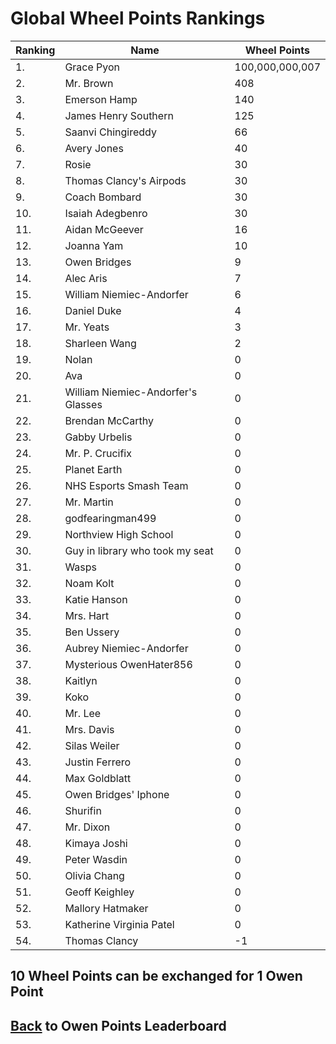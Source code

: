 # Global Wheel Points Rankings

|Ranking|Name|Wheel Points|
| ----------- | ----------- | ----------- |
|1.|Grace Pyon|100,000,000,007|
|2.|Mr. Brown|408|
|3.|Emerson Hamp|140|
|4.|James Henry Southern|125|
|5.|Saanvi Chingireddy|66|
|6.|Avery Jones|40|
|7.|Rosie|30|
|8.|Thomas Clancy's Airpods|30|
|9.|Coach Bombard|30|
|10.|Isaiah Adegbenro|30|
|11.|Aidan McGeever|16|
|12.|Joanna Yam|10|
|13.|Owen Bridges|9|
|14.|Alec Aris|7|
|15.|William Niemiec-Andorfer|6|
|16.|Daniel Duke|4|
|17.|Mr. Yeats|3|
|18.|Sharleen Wang|2|
|19.|Nolan|0|
|20.|Ava|0|
|21.|William Niemiec-Andorfer's Glasses|0|
|22.|Brendan McCarthy|0|
|23.|Gabby Urbelis|0|
|24.|Mr. P. Crucifix|0|
|25.|Planet Earth|0|
|26.|NHS Esports Smash Team|0|
|27.|Mr. Martin|0|
|28.|godfearingman499|0|
|29.|Northview High School|0|
|30.|Guy in library who took my seat|0|
|31.|Wasps|0|
|32.|Noam Kolt|0|
|33.|Katie Hanson|0|
|34.|Mrs. Hart|0|
|35.|Ben Ussery|0|
|36.|Aubrey Niemiec-Andorfer|0|
|37.|Mysterious OwenHater856|0|
|38.|Kaitlyn|0|
|39.|Koko|0|
|40.|Mr. Lee|0|
|41.|Mrs. Davis|0|
|42.|Silas Weiler|0|
|43.|Justin Ferrero|0|
|44.|Max Goldblatt|0|
|45.|Owen Bridges' Iphone|0|
|46.|Shurifin|0|
|47.|Mr. Dixon|0|
|48.|Kimaya Joshi|0|
|49.|Peter Wasdin|0|
|50.|Olivia Chang|0|
|51.|Geoff Keighley|0|
|52.|Mallory Hatmaker|0|
|53.|Katherine Virginia Patel|0|
|54.|Thomas Clancy|-1|

## 10 Wheel Points can be exchanged for 1 Owen Point

## [Back](../) to Owen Points Leaderboard